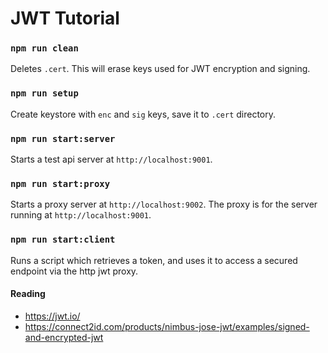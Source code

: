 # JWT Tutorial

### `npm run clean`

Deletes `.cert`. This will erase keys used for JWT encryption and signing.

### `npm run setup`

Create keystore with `enc` and `sig` keys, save it to `.cert` directory.

### `npm run start:server`

Starts a test api server at `http://localhost:9001`.

### `npm run start:proxy`

Starts a proxy server at `http://localhost:9002`. The proxy is for the server running at `http://localhost:9001`.

### `npm run start:client`

Runs a script which retrieves a token, and uses it to access a secured endpoint via the http jwt proxy.

#### Reading

- https://jwt.io/
- https://connect2id.com/products/nimbus-jose-jwt/examples/signed-and-encrypted-jwt
